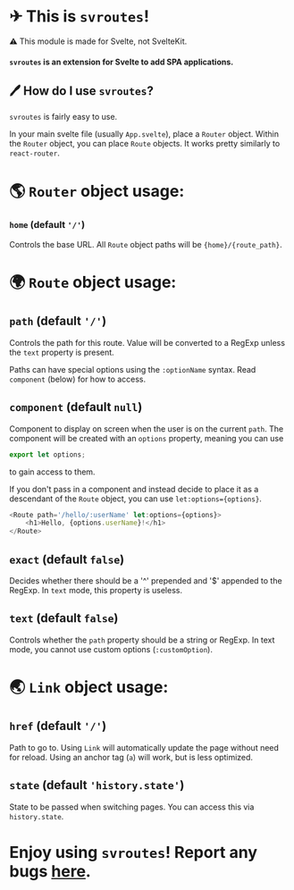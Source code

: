 # ✈ This is `svroutes`!

⚠ This module is made for Svelte, not SvelteKit.

#### `svroutes` is an extension for Svelte to add SPA applications.

## 🖊 How do I use `svroutes`?

`svroutes` is fairly easy to use.

In your main svelte file (usually `App.svelte`), place a `Router` object. Within the `Router` object, you can place `Route` objects. It works pretty similarly to `react-router`.

# 🌎 `Router` object usage:

### `home` (default `'/'`)

Controls the base URL. All `Route` object paths will be `{home}/{route_path}`.

# 🌍 `Route` object usage:

## `path` (default `'/'`)

Controls the path for this route. Value will be converted to a RegExp unless the `text` property is present.

Paths can have special options using the `:optionName` syntax.
Read `component` (below) for how to access.

## `component` (default `null`)

Component to display on screen when the user is on the current `path`.
The component will be created with an `options` property, meaning you can use

```js
export let options;
```

to gain access to them.

If you don't pass in a component and instead decide to place it as a descendant of the `Route` object, you can use `let:options={options}`.

```js
<Route path='/hello/:userName' let:options={options}>
	<h1>Hello, {options.userName}!</h1>
</Route>
```

## `exact` (default `false`)

Decides whether there should be a '^' prepended and '$' appended to the RegExp. In `text` mode, this property is useless.

## `text` (default `false`)

Controls whether the `path` property should be a string or RegExp.
In text mode, you cannot use custom options (`:customOption`).

# 🌏 `Link` object usage:

## `href` (default `'/'`)

Path to go to. Using `Link` will automatically update the page without need for reload. Using an anchor tag (`a`) will work, but is less optimized.

## `state` (default `'history.state'`)

State to be passed when switching pages. You can access this via `history.state`.

# Enjoy using `svroutes`! Report any bugs [here](https://github.com/Battledash-2/svelte-router#readme).
